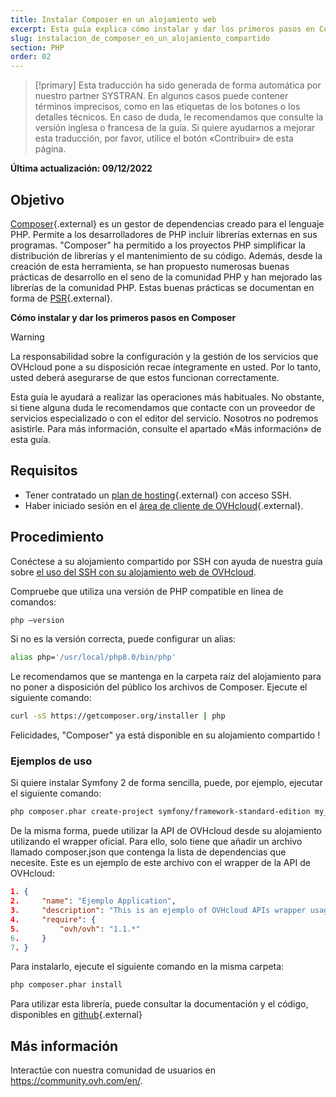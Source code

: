 ```yaml
---
title: Instalar Composer en un alojamiento web
excerpt: Esta guía explica cómo instalar y dar los primeros pasos en Composer
slug: instalacion_de_composer_en_un_alojamiento_compartido
section: PHP
order: 02
---
```


> [!primary]
> Esta traducción ha sido generada de forma automática por nuestro partner SYSTRAN. En algunos casos puede contener términos imprecisos, como en las etiquetas de los botones o los detalles técnicos. En caso de duda, le recomendamos que consulte la versión inglesa o francesa de la guía. Si quiere ayudarnos a mejorar esta traducción, por favor, utilice el botón «Contribuir» de esta página.
> 

**Última actualización: 09/12/2022**

## Objetivo

[Composer](https://getcomposer.org/){.external} es un gestor de dependencias creado para el lenguaje PHP. Permite a los desarrolladores de PHP incluir librerías externas en sus programas. "Composer" ha permitido a los proyectos PHP simplificar la distribución de librerías y el mantenimiento de su código. Además, desde la creación de esta herramienta, se han propuesto numerosas buenas prácticas de desarrollo en el seno de la comunidad PHP y han mejorado las librerías de la comunidad PHP. Estas buenas prácticas se documentan en forma de [PSR](http://www.php-fig.org/){.external}.

**Cómo instalar y dar los primeros pasos en Composer**

> [!warning]
>
> La responsabilidad sobre la configuración y la gestión de los servicios que OVHcloud pone a su disposición recae íntegramente en usted. Por lo tanto, usted deberá asegurarse de que estos funcionan correctamente.
> 
> Esta guía le ayudará a realizar las operaciones más habituales. No obstante, si tiene alguna duda le recomendamos que contacte con un proveedor de servicios especializado o con el editor del servicio. Nosotros no podremos asistirle. Para más información, consulte el apartado «Más información» de esta guía.
> 

## Requisitos

- Tener contratado un [plan de hosting](https://www.ovhcloud.com/es-es/web-hosting/){.external} con acceso SSH.
- Haber iniciado sesión en el [área de cliente de OVHcloud](https://www.ovh.com/auth/?action=gotomanager&from=https://www.ovh.es/&ovhSubsidiary=es){.external}.


## Procedimiento

Conéctese a su alojamiento compartido por SSH con ayuda de nuestra guía sobre [el uso del SSH con su alojamiento web de OVHcloud](https://docs.ovh.com/es/hosting/web_hosting_ssh_en_alojamiento_compartido/).

Compruebe que utiliza una versión de PHP compatible en línea de comandos:


```bash
php —version
```

Si no es la versión correcta, puede configurar un alias:


```bash
alias php='/usr/local/php8.0/bin/php'
```

Le recomendamos que se mantenga en la carpeta raíz del alojamiento para no poner a disposición del público los archivos de Composer. Ejecute el siguiente comando:


```bash
curl -sS https://getcomposer.org/installer | php
```

Felicidades, "Composer" ya está disponible en su alojamiento compartido !


### Ejemplos de uso

Si quiere instalar Symfony 2 de forma sencilla, puede, por ejemplo, ejecutar el siguiente comando:


```bash
php composer.phar create-project symfony/framework-standard-edition my_project_name "2.7.*"
```

De la misma forma, puede utilizar la API de OVHcloud desde su alojamiento utilizando el wrapper oficial. Para ello, solo tiene que añadir un archivo llamado composer.json que contenga la lista de dependencias que necesite. Este es un ejemplo de este archivo con el wrapper de la API de OVHcloud:


```json
1. {
2.     "name": "Ejemplo Application",
3.     "description": "This is an ejemplo of OVHcloud APIs wrapper usage",
4.     "require": {
5.         "ovh/ovh": "1.1.*"
6.     }
7. }
```

Para instalarlo, ejecute el siguiente comando en la misma carpeta:


```bash
php composer.phar install
```

Para utilizar esta librería, puede consultar la documentación y el código, disponibles en [github](https://github.com/ovh/php-ovh){.external}


## Más información

Interactúe con nuestra comunidad de usuarios en <https://community.ovh.com/en/>.
